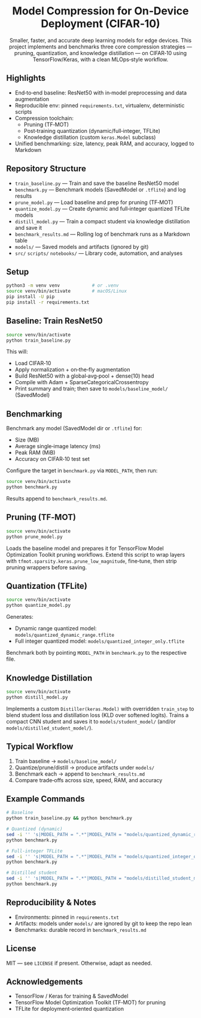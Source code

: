 <div align="center">

# Model Compression for On‑Device Deployment (CIFAR‑10)

Smaller, faster, and accurate deep learning models for edge devices. This project implements and benchmarks three core compression strategies — pruning, quantization, and knowledge distillation — on CIFAR‑10 using TensorFlow/Keras, with a clean MLOps‑style workflow.

</div>

## Highlights
- End‑to‑end baseline: ResNet50 with in‑model preprocessing and data augmentation
- Reproducible env: pinned `requirements.txt`, virtualenv, deterministic scripts
- Compression toolchain:
  - Pruning (TF‑MOT)
  - Post‑training quantization (dynamic/full‑integer, TFLite)
  - Knowledge distillation (custom `keras.Model` subclass)
- Unified benchmarking: size, latency, peak RAM, and accuracy, logged to Markdown

## Repository Structure
- `train_baseline.py` — Train and save the baseline ResNet50 model
- `benchmark.py` — Benchmark models (SavedModel or `.tflite`) and log results
- `prune_model.py` — Load baseline and prep for pruning (TF‑MOT)
- `quantize_model.py` — Create dynamic and full‑integer quantized TFLite models
- `distill_model.py` — Train a compact student via knowledge distillation and save it
- `benchmark_results.md` — Rolling log of benchmark runs as a Markdown table
- `models/` — Saved models and artifacts (ignored by git)
- `src/` `scripts/` `notebooks/` — Library code, automation, and analyses

## Setup
```bash
python3 -m venv venv            # or .venv
source venv/bin/activate        # macOS/Linux
pip install -U pip
pip install -r requirements.txt
```

## Baseline: Train ResNet50
```bash
source venv/bin/activate
python train_baseline.py
```
This will:
- Load CIFAR‑10
- Apply normalization + on‑the‑fly augmentation
- Build ResNet50 with a global‑avg‑pool + dense(10) head
- Compile with Adam + SparseCategoricalCrossentropy
- Print summary and train; then save to `models/baseline_model/` (SavedModel)

## Benchmarking
Benchmark any model (SavedModel dir or `.tflite`) for:
- Size (MB)
- Average single‑image latency (ms)
- Peak RAM (MiB)
- Accuracy on CIFAR‑10 test set

Configure the target in `benchmark.py` via `MODEL_PATH`, then run:
```bash
source venv/bin/activate
python benchmark.py
```
Results append to `benchmark_results.md`.

## Pruning (TF‑MOT)
```bash
source venv/bin/activate
python prune_model.py
```
Loads the baseline model and prepares it for TensorFlow Model Optimization Toolkit pruning workflows. Extend this script to wrap layers with `tfmot.sparsity.keras.prune_low_magnitude`, fine‑tune, then strip pruning wrappers before saving.

## Quantization (TFLite)
```bash
source venv/bin/activate
python quantize_model.py
```
Generates:
- Dynamic range quantized model: `models/quantized_dynamic_range.tflite`
- Full integer quantized model: `models/quantized_integer_only.tflite`

Benchmark both by pointing `MODEL_PATH` in `benchmark.py` to the respective file.

## Knowledge Distillation
```bash
source venv/bin/activate
python distill_model.py
```
Implements a custom `Distiller(keras.Model)` with overridden `train_step` to blend student loss and distillation loss (KLD over softened logits). Trains a compact CNN student and saves it to `models/student_model/` (and/or `models/distilled_student_model/`).

## Typical Workflow
1) Train baseline → `models/baseline_model/`
2) Quantize/prune/distill → produce artifacts under `models/`
3) Benchmark each → append to `benchmark_results.md`
4) Compare trade‑offs across size, speed, RAM, and accuracy

## Example Commands
```bash
# Baseline
python train_baseline.py && python benchmark.py

# Quantized (dynamic)
sed -i '' 's|MODEL_PATH = ".*"|MODEL_PATH = "models/quantized_dynamic_range.tflite"|' benchmark.py
python benchmark.py

# Full‑integer TFLite
sed -i '' 's|MODEL_PATH = ".*"|MODEL_PATH = "models/quantized_integer_only.tflite"|' benchmark.py
python benchmark.py

# Distilled student
sed -i '' 's|MODEL_PATH = ".*"|MODEL_PATH = "models/distilled_student_model"|' benchmark.py
python benchmark.py
```

## Reproducibility & Notes
- Environments: pinned in `requirements.txt`
- Artifacts: models under `models/` are ignored by git to keep the repo lean
- Benchmarks: durable record in `benchmark_results.md`

## License
MIT — see `LICENSE` if present. Otherwise, adapt as needed.

## Acknowledgements
- TensorFlow / Keras for training & SavedModel
- TensorFlow Model Optimization Toolkit (TF‑MOT) for pruning
- TFLite for deployment‑oriented quantization
